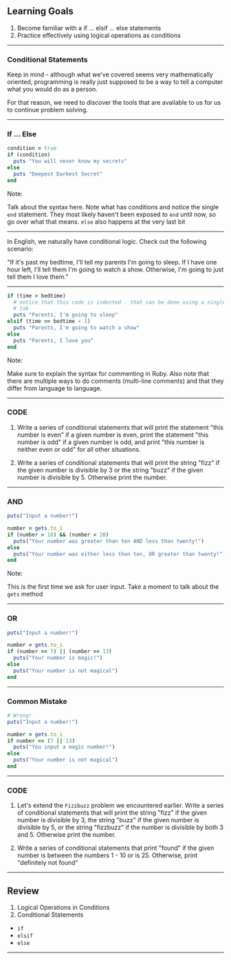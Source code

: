 ## Learning Goals

1. Become familiar with a if ... elsif ... else statements
1. Practice effectively using logical operations as conditions

---

### Conditional Statements

Keep in mind - although what we've covered seems very mathematically
oriented, programming is really just supposed to be a way to tell
a computer what you would do as a person.

For that reason, we need to discover the tools that are available to us
for us to continue problem solving.

---

### If ... Else

```ruby
condition = true
if (condition)
  puts "You will never know my secrets"
else
  puts "Deepest Darkest Secret"
end
```

Note:

Talk about the syntax here. Note what has conditions and notice the
single `end` statement. They most likely haven't been exposed to `end`
until now, so go over what that means.
`else` also happens at the very last bit

---

In English, we naturally have conditional logic. Check out the following
scenario:

"If it's past my bedtime, I'll tell my parents I'm going to sleep. If I
have one hour left, I'll tell them I'm going to watch a show. Otherwise,
I'm going to just tell them I love them."

---

```ruby
if (time > bedtime)
  # notice that this code is indented - that can be done using a single
  # tab
  puts "Parents, I'm going to sleep"
elsif (time == bedtime - 1)
  puts "Parents, I'm going to watch a show"
else
  puts "Parents, I love you"
end
```

Note:

Make sure to explain the syntax for commenting in Ruby. Also note
that there are multiple ways to do comments (multi-line comments) and
that they differ from language to language.

---

### CODE

1. Write a series of conditional statements that will print the statement
"this number is even" if a given number is even, print the statement
"this number is odd" if a given number is odd, and print "this number is
neither even or odd" for all other situations.

2. Write a series of conditional statements that will print the
string "fizz" if the given number is divisible by 3 or the string
"buzz" if the given number is divisible by 5. Otherwise print the number.

---

### AND

```ruby
puts("Input a number!")

number = gets.to_i
if (number > 10) && (number < 20)
  puts("Your number was greater than ten AND less than twenty!")
else
  puts("Your number was either less than ten, OR greater than twenty!")
end
```

Note:

This is the first time we ask for user input. Take a moment to talk about
the `gets` method

---

### OR

```ruby
puts("Input a number!")

number = gets.to_i
if (number == 7) || (number == 13)
  puts("Your number is magic!")
else
  puts("Your number is not magical")
end
```

---

### Common Mistake

```ruby
# Wrong!
puts("Input a number!")

number = gets.to_i
if number == (7 || 13)
  puts("You input a magic number!")
else
  puts("Your number is not magical")
end
```

---

### CODE

1. Let's extend the `Fizzbuzz` problem we encountered earlier.
Write a series of conditional statements that will print the
string "fizz" if the given number is divisible by 3, the string
"buzz" if the given number is divisible by 5, or the string "fizzbuzz"
if the number is divisible by both 3 and 5. Otherwise print the number.

2. Write a series of conditional statements that print "found" if the given
number is between the numbers 1 - 10 or is 25. Otherwise, print
"definitely not found"

---

## Review

1. Logical Operations in Conditions
2. Conditional Statements
  + `if`
  + `elsif`
  + `else`

---

